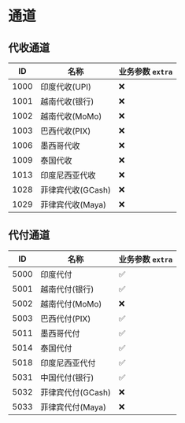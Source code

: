 # 通道

## 代收通道

| ID   | 名称            | 业务参数 `extra` |
|------|---------------|------|
| 1000 | 印度代收(UPI)     | :x:    |
| 1001 | 越南代收(银行)      | :x:    |
| 1002 | 越南代收(MoMo)    | :x:    |
| 1003 | 巴西代收(PIX)     | :x:    |
| 1006 | 墨西哥代收         | :x:    |
| 1009 | 泰国代收          | :x:    |
| 1013 | 印度尼西亚代收       | :x:    |
| 1028 | 菲律宾代收(GCash)  | :x:    |
| 1029 | 菲律宾代收(Maya)   | :x:    |

## 代付通道

| ID   | 名称           | 业务参数 `extra`  |
|------|--------------|-------|
| 5000 | 印度代付         | :white_check_mark:     |
| 5001 | 越南代付(银行)     | :white_check_mark:     |
| 5002 | 越南代付(MoMo)   | :x:     | 
| 5003 | 巴西代付(PIX)    | :white_check_mark:     |
| 5011 | 墨西哥代付        | :white_check_mark:     | 
| 5014 | 泰国代付         | :white_check_mark:     |
| 5018 | 印度尼西亚代付      | :white_check_mark:     | 
| 5031 | 中国代付(银行)     | :white_check_mark:     |
| 5032 | 菲律宾代付(GCash) | :x:     |
| 5033 | 菲律宾代付(Maya)  | :x:     |
